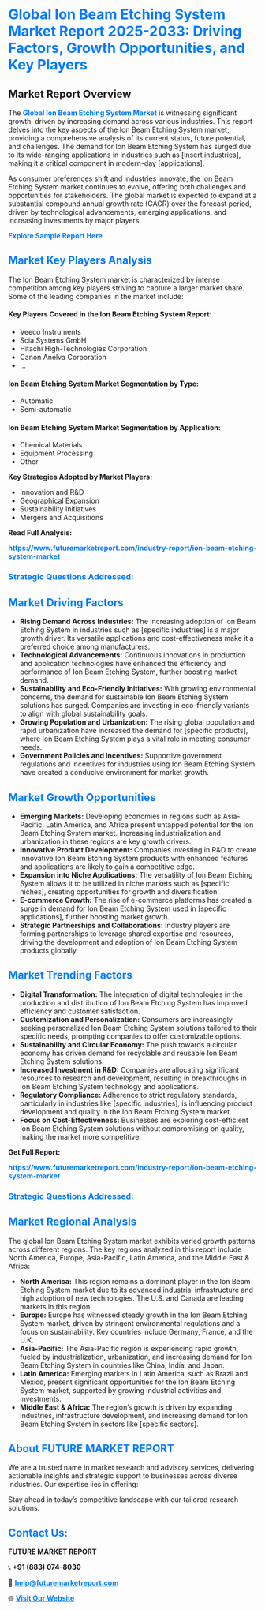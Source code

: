 <h1 style="color: #007BFF;">Global Ion Beam Etching System Market Report 2025-2033: Driving Factors, Growth Opportunities, and Key Players</h1>

<section id="overview">
<h2>Market Report Overview</h2>
<p>The <a href="https://www.futuremarketreport.com/industry-report/ion-beam-etching-system-market" style="color: #007BFF; text-decoration: none;"><strong>Global Ion Beam Etching System Market</strong></a> is witnessing significant growth, driven by increasing demand across various industries. This report delves into the key aspects of the Ion Beam Etching System market, providing a comprehensive analysis of its current status, future potential, and challenges. The demand for Ion Beam Etching System has surged due to its wide-ranging applications in industries such as [insert industries], making it a critical component in modern-day [applications].</p>
<p>As consumer preferences shift and industries innovate, the Ion Beam Etching System market continues to evolve, offering both challenges and opportunities for stakeholders. The global market is expected to expand at a substantial compound annual growth rate (CAGR) over the forecast period, driven by technological advancements, emerging applications, and increasing investments by major players.</p>
</section>

<section id="overview">
<p><a href="https://www.futuremarketreport.com/request-sample/reportId=108617" style="color: #007BFF; text-decoration: none;"><strong>Explore Sample Report Here</strong></a></p>
</section>

<section id="key-players">
<h2 style="color: #007BFF;">Market Key Players Analysis</h2>
<p>The Ion Beam Etching System market is characterized by intense competition among key players striving to capture a larger market share. Some of the leading companies in the market include:</p>
<h4>Key Players Covered in the Ion Beam Etching System Report:</h4>
<ul><li>Veeco Instruments</li><li>Scia Systems GmbH</li><li>Hitachi High-Technologies Corporation</li><li>Canon Anelva Corporation</li><li>...</li></ul>
<h4>Ion Beam Etching System Market Segmentation by Type:</h4>
<ul><li>Automatic</li><li>Semi-automatic</li></ul>

<h4>Ion Beam Etching System Market Segmentation by Application:</h4>
<ul><li>Chemical Materials</li><li>Equipment Processing</li><li>Other</li></ul>
<p><strong>Key Strategies Adopted by Market Players:</strong></p>
<ul>
<li>Innovation and R&D</li>
<li>Geographical Expansion</li>
<li>Sustainability Initiatives</li>
<li>Mergers and Acquisitions</li>
</ul>
</section>

<section>
<p><strong>Read Full Analysis: </strong></p><a href="https://www.futuremarketreport.com/industry-report/ion-beam-etching-system-market" style="color: #007BFF; text-decoration: none;"><strong>https://www.futuremarketreport.com/industry-report/ion-beam-etching-system-market</strong></a>
<h3 style="color: #007BFF;">Strategic Questions Addressed:</h3>
</section>

<section id="driving-factors">
<h2 style="color: #007BFF;">Market Driving Factors</h2>
<ul>
<li><strong>Rising Demand Across Industries:</strong> The increasing adoption of Ion Beam Etching System in industries such as [specific industries] is a major growth driver. Its versatile applications and cost-effectiveness make it a preferred choice among manufacturers.</li>
<li><strong>Technological Advancements:</strong> Continuous innovations in production and application technologies have enhanced the efficiency and performance of Ion Beam Etching System, further boosting market demand.</li>
<li><strong>Sustainability and Eco-Friendly Initiatives:</strong> With growing environmental concerns, the demand for sustainable Ion Beam Etching System solutions has surged. Companies are investing in eco-friendly variants to align with global sustainability goals.</li>
<li><strong>Growing Population and Urbanization:</strong> The rising global population and rapid urbanization have increased the demand for [specific products], where Ion Beam Etching System plays a vital role in meeting consumer needs.</li>
<li><strong>Government Policies and Incentives:</strong> Supportive government regulations and incentives for industries using Ion Beam Etching System have created a conducive environment for market growth.</li>
</ul>
</section>

<section id="growth-opportunities">
<h2 style="color: #007BFF;">Market Growth Opportunities</h2>
<ul>
<li><strong>Emerging Markets:</strong> Developing economies in regions such as Asia-Pacific, Latin America, and Africa present untapped potential for the Ion Beam Etching System market. Increasing industrialization and urbanization in these regions are key growth drivers.</li>
<li><strong>Innovative Product Development:</strong> Companies investing in R&D to create innovative Ion Beam Etching System products with enhanced features and applications are likely to gain a competitive edge.</li>
<li><strong>Expansion into Niche Applications:</strong> The versatility of Ion Beam Etching System allows it to be utilized in niche markets such as [specific niches], creating opportunities for growth and diversification.</li>
<li><strong>E-commerce Growth:</strong> The rise of e-commerce platforms has created a surge in demand for Ion Beam Etching System used in [specific applications], further boosting market growth.</li>
<li><strong>Strategic Partnerships and Collaborations:</strong> Industry players are forming partnerships to leverage shared expertise and resources, driving the development and adoption of Ion Beam Etching System products globally.</li>
</ul>
</section>

<section id="trending-factors">
<h2 style="color: #007BFF;">Market Trending Factors</h2>
<ul>
<li><strong>Digital Transformation:</strong> The integration of digital technologies in the production and distribution of Ion Beam Etching System has improved efficiency and customer satisfaction.</li>
<li><strong>Customization and Personalization:</strong> Consumers are increasingly seeking personalized Ion Beam Etching System solutions tailored to their specific needs, prompting companies to offer customizable options.</li>
<li><strong>Sustainability and Circular Economy:</strong> The push towards a circular economy has driven demand for recyclable and reusable Ion Beam Etching System solutions.</li>
<li><strong>Increased Investment in R&D:</strong> Companies are allocating significant resources to research and development, resulting in breakthroughs in Ion Beam Etching System technology and applications.</li>
<li><strong>Regulatory Compliance:</strong> Adherence to strict regulatory standards, particularly in industries like [specific industries], is influencing product development and quality in the Ion Beam Etching System market.</li>
<li><strong>Focus on Cost-Effectiveness:</strong> Businesses are exploring cost-efficient Ion Beam Etching System solutions without compromising on quality, making the market more competitive.</li>
</ul>
</section>

<section>
<p><strong>Get Full Report: </strong></p><a href="https://www.futuremarketreport.com/industry-report/ion-beam-etching-system-market" style="color: #007BFF; text-decoration: none;"><strong>https://www.futuremarketreport.com/industry-report/ion-beam-etching-system-market</strong></a>
<h3 style="color: #007BFF;">Strategic Questions Addressed:</h3>
</section>


<section id="regional-analysis">
<h2 style="color: #007BFF;">Market Regional Analysis</h2>
<p>The global Ion Beam Etching System market exhibits varied growth patterns across different regions. The key regions analyzed in this report include North America, Europe, Asia-Pacific, Latin America, and the Middle East & Africa:</p>
<ul>
<li><strong>North America:</strong> This region remains a dominant player in the Ion Beam Etching System market due to its advanced industrial infrastructure and high adoption of new technologies. The U.S. and Canada are leading markets in this region.</li>
<li><strong>Europe:</strong> Europe has witnessed steady growth in the Ion Beam Etching System market, driven by stringent environmental regulations and a focus on sustainability. Key countries include Germany, France, and the U.K.</li>
<li><strong>Asia-Pacific:</strong> The Asia-Pacific region is experiencing rapid growth, fueled by industrialization, urbanization, and increasing demand for Ion Beam Etching System in countries like China, India, and Japan.</li>
<li><strong>Latin America:</strong> Emerging markets in Latin America, such as Brazil and Mexico, present significant opportunities for the Ion Beam Etching System market, supported by growing industrial activities and investments.</li>
<li><strong>Middle East & Africa:</strong> The region’s growth is driven by expanding industries, infrastructure development, and increasing demand for Ion Beam Etching System in sectors like [specific sectors].</li>
</ul>
</section>

<footer>
<h2 style="color: #007BFF;">About FUTURE MARKET REPORT</h2>
<p>We are a trusted name in market research and advisory services, delivering actionable insights and strategic support to businesses across diverse industries. Our expertise lies in offering:</p>

<p>Stay ahead in today’s competitive landscape with our tailored research solutions.</p>

<h2 style="color: #007BFF;">Contact Us:</h2>
<p><strong>FUTURE MARKET REPORT</strong></p>
<p>📞 <strong>+91 (883) 074-8030</strong></p>
<p>📧 <strong><a href="mailto:help@futuremarketreport.com" style="color: #007BFF;">help@futuremarketreport.com</a></strong></p>
<p>🌐 <strong><a href="https://www.futuremarketreport.com/" style="color: #007BFF;">Visit Our Website</a></strong></p>
</footer>